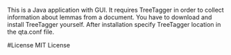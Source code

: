 This is a Java application with GUI. It requires TreeTagger in order to collect information about lemmas from a document. You have to download and install TreeTagger yourself. After installation specify TreeTagger location in the qta.conf file.

#License
MIT License 
